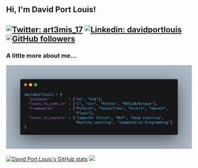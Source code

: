 <h2> Hi, I'm David Port Louis!<h2>
<!-- <img align="right" src="https://github.com/davidportlouis/davidportlouis/blob/master/assets/developer.gif" width=230> -->
  
[![Twitter: art3mis_17](https://img.shields.io/twitter/follow/art3mis_17?label=Follow%20%40art3mis_17&style=social)](https://twitter.com/art3mis_17)
[![Linkedin: davidportlouis](https://img.shields.io/badge/-davidportlouis-blue?style=flat-square&logo=Linkedin&logoColor=white&link=https://www.linkedin.com/in/davidportlouis/)](https://www.linkedin.com/in/davidportlouis/)
[![GitHub followers](https://img.shields.io/github/followers/davidportlouis?label=Follow&style=social)](https://github.com/davidportlouis)


### A little more about me...

![](https://github.com/davidportlouis/davidportlouis/blob/master/assets/about.png)

[![David Port Louis's GitHub stats](https://github-readme-stats.vercel.app/api?username=davidportlouis&count_private=true&show_icons=true&theme=onedark)](https://github.com/anuraghazra/github-readme-stats) <img src="https://i.giphy.com/media/LMt9638dO8dftAjtco/200.webp" width="100">
